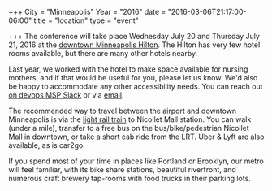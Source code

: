 +++
City = "Minneapolis"
Year = "2016"
date = "2016-03-06T21:17:00-06:00"
title = "location"
type = "event"

+++
The conference will take place Wednesday July 20 and Thursday July 21, 2016 at the <a href="http://www3.hilton.com/en/hotels/minnesota/hilton-minneapolis-MSPMHHH/index.html">downtown Minneapolis Hilton</a>. The Hilton has very few hotel rooms available, but there are many other hotels nearby.
<p>
Last year, we worked with the hotel to make space available for nursing mothers, and if that would be useful for you, please let us know. We'd also be happy to accommodate any other accessibility needs. You can reach out <a href="http://www.devopsmsp.org/slack/">on devops MSP Slack</a> or via <a href="mailto:organizers-minneapolis-2016@devopsdays.org">email</a>.
<p>
The recommended way to travel between the airport and downtown Minneapolis is via the <a href="http://www.metrotransit.org/airport.aspx">light rail train</a> to Nicollet Mall station. You can walk (under a mile), transfer to a free bus on the bus/bike/pedestrian Nicollet Mall in downtown, or take a short cab ride from the LRT. Uber & Lyft are also available, as is car2go.
<p>

If you spend most of your time in places like Portland or Brooklyn, our metro will feel familiar, with its bike share stations, beautiful riverfront, and numerous craft brewery tap-rooms with food trucks in their parking lots.
